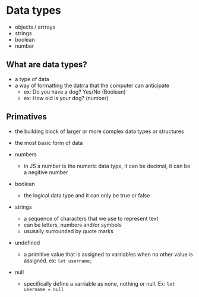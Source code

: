 # Data types

- objects / arrrays
- strings
- boolean
- number

## What are data types?

- a type of data
- a way of formatting the datrra that the computer can anticipate
  - ex: Do you have a dog? Yes/No (Boolean)
  - ex: How old is your dog? (number)

## Primatives

- the building block of larger or more complex data types or structures
- the most basic form of data

- numbers
  - in JS a number is the numeric data type, it can be decimal, it can be a negitive number
- boolean
  - the logical data type and it can only be true or false
- strings
  - a sequence of characters that we use to represent text
  - can be letters, numbers and/or symbols
  - ususally surrounded by quote marks
- undefined
  - a primitive value that is assigned to varriables when no other value is assigned.
  ex: `let username;`
- null
  - specifically define a varriable as none, nothing or null. Ex: `let username = null`
